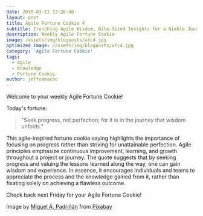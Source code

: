 ```yaml
---
date: 2018-03-12 12:26:40
layout: post
title: Agile Fortune Cookie 4
subtitle: Crunching Agile Wisdom, Bite-Sized Insights for a Nimble Journey
description: Weekly Agile Fortune Cookie
image: /assets/img/blogposts/afc4.jpg
optimized_image: /assets/img/blogposts/afc4.jpg
category: 'Agile Fortune Cookie'
tags:
  - Agile
  - Knowledge
  - Fortune Cookie
author: jeffcamacho
---
```


Welcome to your weekly Agile Fortune Cookie!

Today's fortune:

> "Seek progress, not perfection; for it is in the journey that wisdom unfolds."

This agile-inspired fortune cookie saying highlights the importance of focusing on progress rather than striving for unattainable perfection. Agile principles emphasize continuous improvement, learning, and growth throughout a project or journey. The quote suggests that by seeking progress and valuing the lessons learned along the way, one can gain wisdom and experience. In essence, it encourages individuals and teams to appreciate the process and the knowledge gained from it, rather than fixating solely on achieving a flawless outcome.

Check back next Friday for your Agile Fortune Cookie!

Image by <a href="https://pixabay.com/users/padrinan-1694659/?utm_source=link-attribution&amp;utm_medium=referral&amp;utm_campaign=image&amp;utm_content=3087577">Miguel Á. Padriñán</a> from <a href="https://pixabay.com//?utm_source=link-attribution&amp;utm_medium=referral&amp;utm_campaign=image&amp;utm_content=3087577">Pixabay</a>  